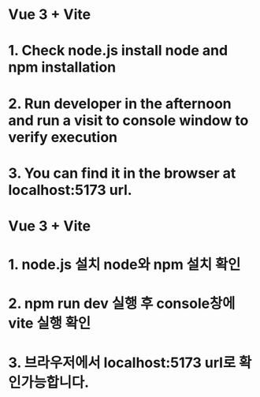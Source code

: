 # Vue 3 + Vite
# 1. Check node.js install node and npm installation
# 2. Run developer in the afternoon and run a visit to console window to verify execution
# 3. You can find it in the browser at localhost:5173 url.

# Vue 3 + Vite
# 1. node.js 설치 node와 npm 설치 확인 
# 2. npm run dev 실행 후 console창에 vite 실행 확인
# 3. 브라우저에서 localhost:5173 url로 확인가능합니다.